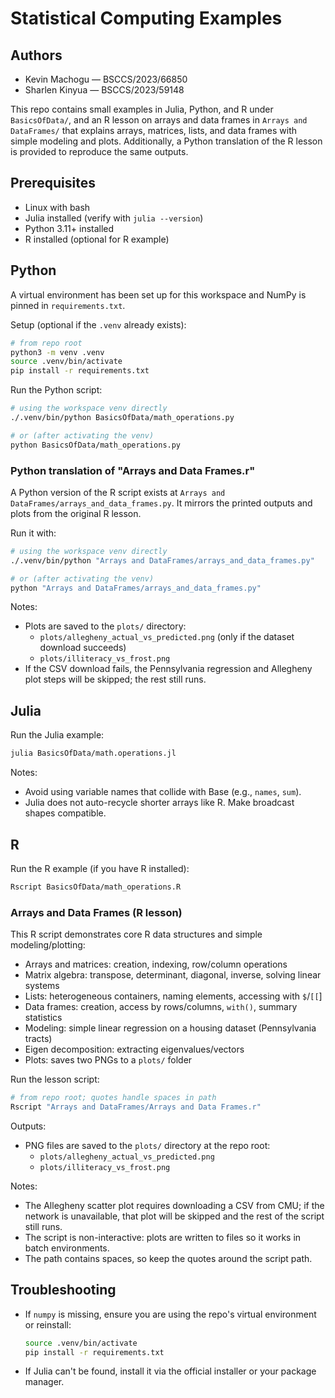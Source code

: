 # Statistical Computing Examples

## Authors

- Kevin Machogu — BSCCS/2023/66850
- Sharlen Kinyua — BSCCS/2023/59148

This repo contains small examples in Julia, Python, and R under `BasicsOfData/`, and an R lesson on arrays and data frames in `Arrays and DataFrames/` that explains arrays, matrices, lists, and data frames with simple modeling and plots.
Additionally, a Python translation of the R lesson is provided to reproduce the same outputs.

## Prerequisites

- Linux with bash
- Julia installed (verify with `julia --version`)
- Python 3.11+ installed
- R installed (optional for R example)

## Python

A virtual environment has been set up for this workspace and NumPy is pinned in `requirements.txt`.

Setup (optional if the `.venv` already exists):

```bash
# from repo root
python3 -m venv .venv
source .venv/bin/activate
pip install -r requirements.txt
```

Run the Python script:

```bash
# using the workspace venv directly
./.venv/bin/python BasicsOfData/math_operations.py

# or (after activating the venv)
python BasicsOfData/math_operations.py
```

### Python translation of "Arrays and Data Frames.r"

A Python version of the R script exists at `Arrays and DataFrames/arrays_and_data_frames.py`. It mirrors the printed outputs and plots from the original R lesson.

Run it with:

```bash
# using the workspace venv directly
./.venv/bin/python "Arrays and DataFrames/arrays_and_data_frames.py"

# or (after activating the venv)
python "Arrays and DataFrames/arrays_and_data_frames.py"
```

Notes:
- Plots are saved to the `plots/` directory:
  - `plots/allegheny_actual_vs_predicted.png` (only if the dataset download succeeds)
  - `plots/illiteracy_vs_frost.png`
- If the CSV download fails, the Pennsylvania regression and Allegheny plot steps will be skipped; the rest still runs.

## Julia

Run the Julia example:

```bash
julia BasicsOfData/math.operations.jl
```

Notes:

- Avoid using variable names that collide with Base (e.g., `names`, `sum`).
- Julia does not auto-recycle shorter arrays like R. Make broadcast shapes compatible.

## R

Run the R example (if you have R installed):

```bash
Rscript BasicsOfData/math_operations.R
```

### Arrays and Data Frames (R lesson)

This R script demonstrates core R data structures and simple modeling/plotting:

- Arrays and matrices: creation, indexing, row/column operations
- Matrix algebra: transpose, determinant, diagonal, inverse, solving linear systems
- Lists: heterogeneous containers, naming elements, accessing with `$`/`[[`]
- Data frames: creation, access by rows/columns, `with()`, summary statistics
- Modeling: simple linear regression on a housing dataset (Pennsylvania tracts)
- Eigen decomposition: extracting eigenvalues/vectors
- Plots: saves two PNGs to a `plots/` folder

Run the lesson script:

```bash
# from repo root; quotes handle spaces in path
Rscript "Arrays and DataFrames/Arrays and Data Frames.r"
```

Outputs:

- PNG files are saved to the `plots/` directory at the repo root:
  - `plots/allegheny_actual_vs_predicted.png`
  - `plots/illiteracy_vs_frost.png`

Notes:

- The Allegheny scatter plot requires downloading a CSV from CMU; if the network is unavailable, that plot will be skipped and the rest of the script still runs.
- The script is non-interactive: plots are written to files so it works in batch environments.
- The path contains spaces, so keep the quotes around the script path.

## Troubleshooting

- If `numpy` is missing, ensure you are using the repo's virtual environment or reinstall:

  ```bash
  source .venv/bin/activate
  pip install -r requirements.txt
  ```

- If Julia can't be found, install it via the official installer or your package manager.

